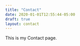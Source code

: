 ```yaml
---
title: "Contact"
date: 2020-01-01T12:55:44-05:00
draft: true
layout: contact
---
```


This is my Contact page.
